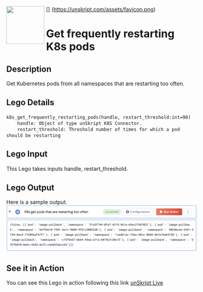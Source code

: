 [<img align="left" src="https://unskript.com/assets/favicon.png" width="100" height="100" style="padding-right: 5px">]
(https://unskript.com/assets/favicon.png)
<h1>Get frequently restarting K8s pods</h1>

## Description
Get Kubernetes pods from all namespaces that are restarting too often.

## Lego Details
	k8s_get_frequently_restarting_pods(handle, restart_threshold:int=90)
		handle: Object of type unSkript K8S Connector.
		restart_threshold: Threshold number of times for which a pod should be restarting


## Lego Input
This Lego takes inputs handle, restart_threshold.

## Lego Output
Here is a sample output.
<img src="./1.png">

## See it in Action

You can see this Lego in action following this link [unSkript Live](https://us.app.unskript.io)